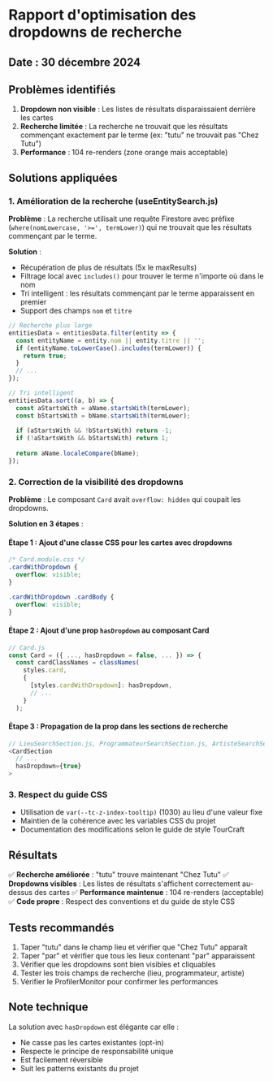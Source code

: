 # Rapport d'optimisation des dropdowns de recherche

## Date : 30 décembre 2024

## Problèmes identifiés

1. **Dropdown non visible** : Les listes de résultats disparaissaient derrière les cartes
2. **Recherche limitée** : La recherche ne trouvait que les résultats commençant exactement par le terme (ex: "tutu" ne trouvait pas "Chez Tutu")
3. **Performance** : 104 re-renders (zone orange mais acceptable)

## Solutions appliquées

### 1. Amélioration de la recherche (useEntitySearch.js)

**Problème** : La recherche utilisait une requête Firestore avec préfixe (`where(nomLowercase, '>=', termLower)`) qui ne trouvait que les résultats commençant par le terme.

**Solution** :
- Récupération de plus de résultats (5x le maxResults)
- Filtrage local avec `includes()` pour trouver le terme n'importe où dans le nom
- Tri intelligent : les résultats commençant par le terme apparaissent en premier
- Support des champs `nom` et `titre`

```javascript
// Recherche plus large
entitiesData = entitiesData.filter(entity => {
  const entityName = entity.nom || entity.titre || '';
  if (entityName.toLowerCase().includes(termLower)) {
    return true;
  }
  // ...
});

// Tri intelligent
entitiesData.sort((a, b) => {
  const aStartsWith = aName.startsWith(termLower);
  const bStartsWith = bName.startsWith(termLower);
  
  if (aStartsWith && !bStartsWith) return -1;
  if (!aStartsWith && bStartsWith) return 1;
  
  return aName.localeCompare(bName);
});
```

### 2. Correction de la visibilité des dropdowns

**Problème** : Le composant `Card` avait `overflow: hidden` qui coupait les dropdowns.

**Solution en 3 étapes** :

#### Étape 1 : Ajout d'une classe CSS pour les cartes avec dropdowns
```css
/* Card.module.css */
.cardWithDropdown {
  overflow: visible;
}

.cardWithDropdown .cardBody {
  overflow: visible;
}
```

#### Étape 2 : Ajout d'une prop `hasDropdown` au composant Card
```javascript
// Card.js
const Card = ({ ..., hasDropdown = false, ... }) => {
  const cardClassNames = classNames(
    styles.card,
    {
      [styles.cardWithDropdown]: hasDropdown,
      // ...
    }
  );
```

#### Étape 3 : Propagation de la prop dans les sections de recherche
```javascript
// LieuSearchSection.js, ProgrammateurSearchSection.js, ArtisteSearchSection.js
<CardSection
  // ...
  hasDropdown={true}
>
```

### 3. Respect du guide CSS

- Utilisation de `var(--tc-z-index-tooltip)` (1030) au lieu d'une valeur fixe
- Maintien de la cohérence avec les variables CSS du projet
- Documentation des modifications selon le guide de style TourCraft

## Résultats

✅ **Recherche améliorée** : "tutu" trouve maintenant "Chez Tutu"
✅ **Dropdowns visibles** : Les listes de résultats s'affichent correctement au-dessus des cartes
✅ **Performance maintenue** : 104 re-renders (acceptable)
✅ **Code propre** : Respect des conventions et du guide de style CSS

## Tests recommandés

1. Taper "tutu" dans le champ lieu et vérifier que "Chez Tutu" apparaît
2. Taper "par" et vérifier que tous les lieux contenant "par" apparaissent
3. Vérifier que les dropdowns sont bien visibles et cliquables
4. Tester les trois champs de recherche (lieu, programmateur, artiste)
5. Vérifier le ProfilerMonitor pour confirmer les performances

## Note technique

La solution avec `hasDropdown` est élégante car elle :
- Ne casse pas les cartes existantes (opt-in)
- Respecte le principe de responsabilité unique
- Est facilement réversible
- Suit les patterns existants du projet 